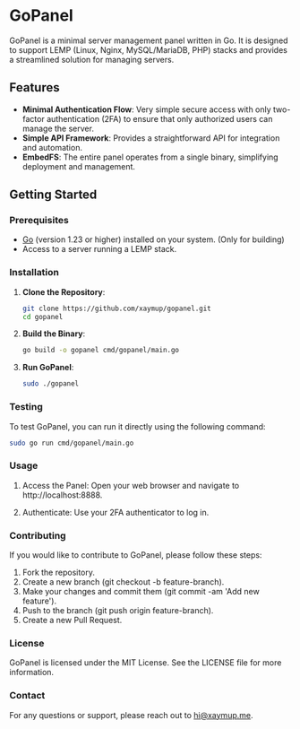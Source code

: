 # GoPanel

GoPanel is a minimal server management panel written in Go. It is designed to support LEMP (Linux, Nginx, MySQL/MariaDB, PHP) stacks and provides a streamlined solution for managing servers.

## Features

- **Minimal Authentication Flow**: Very simple secure access with only two-factor authentication (2FA) to ensure that only authorized users can manage the server.
- **Simple API Framework**: Provides a straightforward API for integration and automation.
- **EmbedFS**: The entire panel operates from a single binary, simplifying deployment and management.

## Getting Started

### Prerequisites

- [Go](https://golang.org/dl/) (version 1.23 or higher) installed on your system. (Only for building)
- Access to a server running a LEMP stack.

### Installation

1. **Clone the Repository**:

    ```bash
    git clone https://github.com/xaymup/gopanel.git
    cd gopanel
    ```

2. **Build the Binary**:

    ```bash
    go build -o gopanel cmd/gopanel/main.go
    ```

3. **Run GoPanel**:

    ```bash
    sudo ./gopanel
    ```

### Testing

To test GoPanel, you can run it directly using the following command:

```bash
sudo go run cmd/gopanel/main.go
```

### Usage

1. Access the Panel: Open your web browser and navigate to http://localhost:8888.

2. Authenticate: Use your 2FA authenticator to log in.

### Contributing

If you would like to contribute to GoPanel, please follow these steps:

1. Fork the repository.
2. Create a new branch (git checkout -b feature-branch).
3. Make your changes and commit them (git commit -am 'Add new feature').
4. Push to the branch (git push origin feature-branch).
5. Create a new Pull Request.

### License

GoPanel is licensed under the MIT License. See the LICENSE file for more information.

### Contact

For any questions or support, please reach out to hi@xaymup.me.






